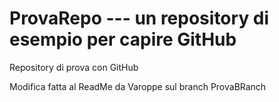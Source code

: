 # ProvaRepo --- un repository di esempio per capire GitHub
Repository di prova con GitHub 

Modifica fatta al ReadMe da Varoppe sul branch ProvaBRanch

